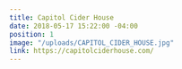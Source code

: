 ```yaml
---
title: Capitol Cider House
date: 2018-05-17 15:22:00 -04:00
position: 1
image: "/uploads/CAPITOL_CIDER_HOUSE.jpg"
link: https://capitolciderhouse.com/
---
```


